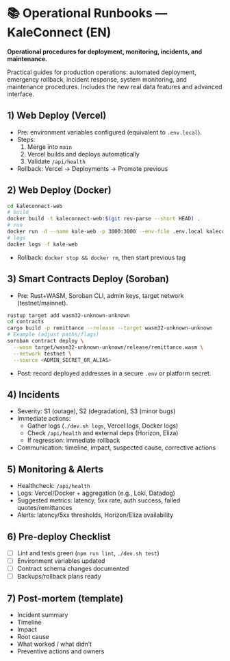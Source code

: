 # 📚 Operational Runbooks — KaleConnect (EN)

**Operational procedures for deployment, monitoring, incidents, and maintenance.**

Practical guides for production operations: automated deployment, emergency rollback, incident response, system monitoring, and maintenance procedures. Includes the new real data features and advanced interface.

## 1) Web Deploy (Vercel)
- Pre: environment variables configured (equivalent to `.env.local`).
- Steps:
  1. Merge into `main`
  2. Vercel builds and deploys automatically
  3. Validate `/api/health`
- Rollback: Vercel -> Deployments -> Promote previous

## 2) Web Deploy (Docker)
```bash
cd kaleconnect-web
# build
docker build -t kaleconnect-web:$(git rev-parse --short HEAD) .
# run
docker run -d --name kale-web -p 3000:3000 --env-file .env.local kaleconnect-web:$(git rev-parse --short HEAD)
# logs
docker logs -f kale-web
```
- Rollback: `docker stop && docker rm`, then start previous tag

## 3) Smart Contracts Deploy (Soroban)
- Pre: Rust+WASM, Soroban CLI, admin keys, target network (testnet/mainnet).
```bash
rustup target add wasm32-unknown-unknown
cd contracts
cargo build -p remittance --release --target wasm32-unknown-unknown
# Example (adjust paths/flags)
soroban contract deploy \
  --wasm target/wasm32-unknown-unknown/release/remittance.wasm \
  --network testnet \
  --source <ADMIN_SECRET_OR_ALIAS>
```
- Post: record deployed addresses in a secure `.env` or platform secret.

## 4) Incidents
- Severity: S1 (outage), S2 (degradation), S3 (minor bugs)
- Immediate actions:
  - Gather logs (`./dev.sh logs`, Vercel logs, Docker logs)
  - Check `/api/health` and external deps (Horizon, Eliza)
  - If regression: immediate rollback
- Communication: timeline, impact, suspected cause, corrective actions

## 5) Monitoring & Alerts
- Healthcheck: `/api/health`
- Logs: Vercel/Docker + aggregation (e.g., Loki, Datadog)
- Suggested metrics: latency, 5xx rate, auth success, failed quotes/remittances
- Alerts: latency/5xx thresholds, Horizon/Eliza availability

## 6) Pre-deploy Checklist
- [ ] Lint and tests green (`npm run lint`, `./dev.sh test`)
- [ ] Environment variables updated
- [ ] Contract schema changes documented
- [ ] Backups/rollback plans ready

## 7) Post-mortem (template)
- Incident summary
- Timeline
- Impact
- Root cause
- What worked / what didn’t
- Preventive actions and owners
